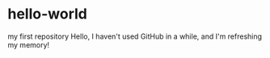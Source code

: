 # hello-world
my first repository
Hello, I haven't used GitHub in a while, and I'm refreshing my memory!
